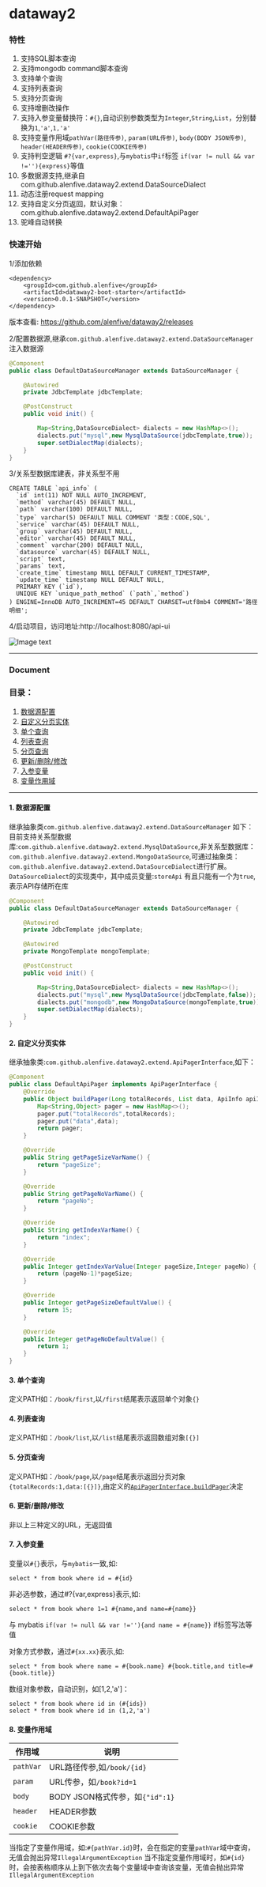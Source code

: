 # dataway2

### 特性
1. 支持SQL脚本查询     
2. 支持mongodb command脚本查询     
3. 支持单个查询        
4. 支持列表查询        
5. 支持分页查询        
6. 支持增删改操作       
7. 支持入参变量替换符：`#{}`,自动识别参数类型为`Integer`,`String`,`List`，分别替换为`1`,`'a'`,`1,'a'`
7. 支持变量作用域`pathVar(路径传参)`, `param(URL传参)`, `body(BODY JSON传参)`, `header(HEADER传参)`, `cookie(COOKIE传参)`
8. 支持判空逻辑 `#?{var,express}`,与`mybatis`中`if`标签 `if(var != null && var !=''){express}`等值 
9. 多数据源支持,继承自com.github.alenfive.dataway2.extend.DataSourceDialect       
10. 动态注册request mapping      
11. 支持自定义分页返回，默认对象：com.github.alenfive.dataway2.extend.DefaultApiPager       
12. 驼峰自动转换

### 快速开始
1/添加依赖
```$xml
<dependency>
    <groupId>com.github.alenfive</groupId>
    <artifactId>dataway2-boot-starter</artifactId>
    <version>0.0.1-SNAPSHOT</version>
</dependency>
```

版本查看: https://github.com/alenfive/dataway2/releases   

2/配置数据源,继承`com.github.alenfive.dataway2.extend.DataSourceManager` 注入数据源
```java
@Component
public class DefaultDataSourceManager extends DataSourceManager {

    @Autowired
    private JdbcTemplate jdbcTemplate;

    @PostConstruct
    public void init() {

        Map<String,DataSourceDialect> dialects = new HashMap<>();
        dialects.put("mysql",new MysqlDataSource(jdbcTemplate,true));
        super.setDialectMap(dialects);
    }
}
```

3/关系型数据库建表，非关系型不用
```$xslt
CREATE TABLE `api_info` (
  `id` int(11) NOT NULL AUTO_INCREMENT,
  `method` varchar(45) DEFAULT NULL,
  `path` varchar(100) DEFAULT NULL,
  `type` varchar(5) DEFAULT NULL COMMENT '类型：CODE,SQL',
  `service` varchar(45) DEFAULT NULL,
  `group` varchar(45) DEFAULT NULL,
  `editor` varchar(45) DEFAULT NULL,
  `comment` varchar(200) DEFAULT NULL,
  `datasource` varchar(45) DEFAULT NULL,
  `script` text,
  `params` text,
  `create_time` timestamp NULL DEFAULT CURRENT_TIMESTAMP,
  `update_time` timestamp NULL DEFAULT NULL,
  PRIMARY KEY (`id`),
  UNIQUE KEY `unique_path_method` (`path`,`method`)
) ENGINE=InnoDB AUTO_INCREMENT=45 DEFAULT CHARSET=utf8mb4 COMMENT='路径明细';

```

4/启动项目，访问地址:http://localhost:8080/api-ui

![Image text](./src/main/resources/static/images/demo.png)


------------


### Document

### 目录：
1. <a href="#1">数据源配置</a>
2. <a href="#2">自定义分页实体</a>
3. <a href="#3">单个查询</a>
4. <a href="#4">列表查询</a>
5. <a href="#5">分页查询</a>
6. <a href="#6">更新/删除/修改</a>
7. <a href="#7">入参变量</a>
9. <a href="#8">变量作用域</a>

------------
#### <a name="1">1. 数据源配置</a>	

继承抽象类`com.github.alenfive.dataway2.extend.DataSourceManager` 如下：	
目前支持关系型数据库:`com.github.alenfive.dataway2.extend.MysqlDataSource`,非关系型数据库：`com.github.alenfive.dataway2.extend.MongoDataSource`,可通过抽象类：`com.github.alenfive.dataway2.extend.DataSourceDialect`进行扩展。	
`DataSourceDialect`的实现类中，其中成员变量:`storeApi` 有且只能有一个为`true`,表示API存储所在库
```java
@Component
public class DefaultDataSourceManager extends DataSourceManager {

    @Autowired
    private JdbcTemplate jdbcTemplate;

    @Autowired
    private MongoTemplate mongoTemplate;

    @PostConstruct
    public void init() {

        Map<String,DataSourceDialect> dialects = new HashMap<>();
        dialects.put("mysql",new MysqlDataSource(jdbcTemplate,false));
        dialects.put("mongodb",new MongoDataSource(mongoTemplate,true));
        super.setDialectMap(dialects);
    }
}
```
#### <a name="2">2. 自定义分页实体</a>
继承抽象类:`com.github.alenfive.dataway2.extend.ApiPagerInterface`,如下：
```java
@Component
public class DefaultApiPager implements ApiPagerInterface {
    @Override
    public Object buildPager(Long totalRecords, List data, ApiInfo apiInfo, ApiParams apiParams) {
        Map<String,Object> pager = new HashMap<>();
        pager.put("totalRecords",totalRecords);
        pager.put("data",data);
        return pager;
    }

    @Override
    public String getPageSizeVarName() {
        return "pageSize";
    }

    @Override
    public String getPageNoVarName() {
        return "pageNo";
    }

    @Override
    public String getIndexVarName() {
        return "index";
    }

    @Override
    public Integer getIndexVarValue(Integer pageSize,Integer pageNo) {
        return (pageNo-1)*pageSize;
    }

    @Override
    public Integer getPageSizeDefaultValue() {
        return 15;
    }

    @Override
    public Integer getPageNoDefaultValue() {
        return 1;
    }
}

```
#### <a name="3">3. 单个查询</a>
定义PATH如：`/book/first`,以`/first`结尾表示返回单个对象`{}`

#### <a name="4">4. 列表查询</a>
定义PATH如：`/book/list`,以`/list`结尾表示返回数组对象`[{}]`

#### <a name="5">5. 分页查询</a>
定义PATH如：`/book/page`,以`/page`结尾表示返回分页对象`{totalRecords:1,data:[{}]}`,由定义的<a href="#2">`ApiPagerInterface.buildPager`</a>决定

#### <a name="6">6. 更新/删除/修改</a>
非以上三种定义的URL，无返回值

#### <a name="7">7. 入参变量</a>
变量以`#{}`表示，与`mybatis`一致,如:
```
select * from book where id = #{id}
```
非必选参数，通过#?{var,express}表示,如:
```
select * from book where 1=1 #{name,and name=#{name}}
```
与 mybatis `if(var != null && var !=''){and name = #{name}}` if标签写法等值

对象方式参数，通过`#{xx.xx}`表示,如:
```
select * from book where name = #{book.name} #{book.title,and title=#{book.title}}
```
数组对象参数，自动识别，如[1,2,'a']：
```$xslt
select * from book where id in (#{ids})
select * from book where id in (1,2,'a')
```

#### <a name="8">8. 变量作用域</a>
|  作用域 | 说明  |
| ------------ | ------------ |
|  `pathVar` |  URL路径传参,如`/book/{id}` |
|  `param` |  URL传参，如`/book?id=1` |
|  `body` |  BODY JSON格式传参，如`{"id":1}` |
|  `header` |  HEADER参数 |
|  `cookie` |  COOKIE参数 |

当指定了变量作用域，如:`#{pathVar.id}`时，会在指定的变量`pathVar`域中查询，无值会抛出异常`IllegalArgumentException`
当不指定变量作用域时，如`#{id}`时，会按表格顺序从上到下依次去每个变量域中查询该变量，无值会抛出异常`IllegalArgumentException`

    